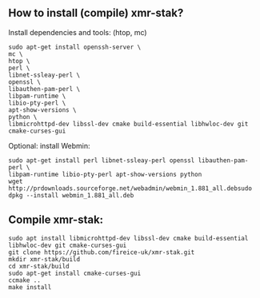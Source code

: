 ## How to install (compile) xmr-stak?

Install dependencies and tools: (htop, mc)

```
sudo apt-get install openssh-server \
mc \
htop \
perl \
libnet-ssleay-perl \
openssl \
libauthen-pam-perl \
libpam-runtime \
libio-pty-perl \
apt-show-versions \
python \
libmicrohttpd-dev libssl-dev cmake build-essential libhwloc-dev git cmake-curses-gui
```

Optional: install Webmin:

```
sudo apt-get install perl libnet-ssleay-perl openssl libauthen-pam-perl \
libpam-runtime libio-pty-perl apt-show-versions python
wget http://prdownloads.sourceforge.net/webadmin/webmin_1.881_all.debsudo dpkg --install webmin_1.881_all.deb
```

## Compile xmr-stak:
```
sudo apt install libmicrohttpd-dev libssl-dev cmake build-essential libhwloc-dev git cmake-curses-gui
git clone https://github.com/fireice-uk/xmr-stak.git
mkdir xmr-stak/build
cd xmr-stak/build
sudo apt-get install cmake-curses-gui
ccmake ..
make install
```

```
```
